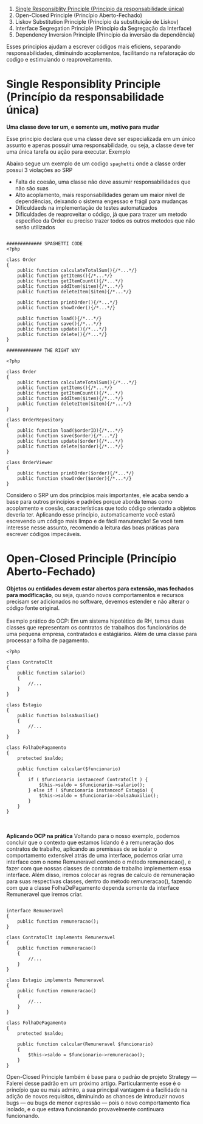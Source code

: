 1. [Single Responsiblity Principle (Princípio da responsabilidade única)](#single-responsiblity-principle-princípio-da-responsabilidade-única)
  2. Open-Closed Principle (Princípio Aberto-Fechado)
  3. Liskov Substitution Principle (Princípio da substituição de Liskov)
  4. Interface Segregation Principle (Princípio da Segregação da Interface)
  5. Dependency Inversion Principle (Princípio da inversão da dependência)

Esses principios ajudam a escrever códigos mais eficiens, separando responsabilidades, diminuindo acoplamentos, facilitando na refatoração do codigo e estimulando o reaproveitamento.

# Single Responsiblity Principle (Princípio da responsabilidade única)
**Uma classe deve ter um, e somente um, motivo para mudar**

Esse principio declara que uma classe deve ser especializada em um único assunto e apenas possuir uma responsabilidade, ou seja, a classe deve ter uma única tarefa ou ação para executar.
Exemplo

Abaixo segue um exemplo de um codigo `spaghetti` onde a classe order possui 3 violações ao SRP
 -  Falta de coesão, uma classe não deve assumir responsabilidades que não são suas
 -  Alto acoplamento, mais responsabilidades geram um maior nível de dependências, deixando o sistema engessao e frágil para mudanças
 -  Dificuldaeds na implementação de testes automatizados
 -  Dificuldades de reaproveitar o código, já que para trazer um metodo especifico da Order eu preciso trazer todos os outros metodos que não serão utilizados
```

############# SPAGHETTI CODE
<?php

class Order
{
    public function calculateTotalSum(){/*...*/}
    public function getItems(){/*...*/}
    public function getItemCount(){/*...*/}
    public function addItem($item){/*...*/}
    public function deleteItem($item){/*...*/}

    public function printOrder(){/*...*/}
    public function showOrder(){/*...*/}

    public function load(){/*...*/}
    public function save(){/*...*/}
    public function update(){/*...*/}
    public function delete(){/*...*/}
}
```
```
############# THE RIGHT WAY

<?php

class Order
{
    public function calculateTotalSum(){/*...*/}
    public function getItems(){/*...*/}
    public function getItemCount(){/*...*/}
    public function addItem($item){/*...*/}
    public function deleteItem($item){/*...*/}
}

class OrderRepository
{
    public function load($orderID){/*...*/}
    public function save($order){/*...*/}
    public function update($order){/*...*/}
    public function delete($order){/*...*/}
}

class OrderViewer
{
    public function printOrder($order){/*...*/}
    public function showOrder($order){/*...*/}
}

```
Considero o SRP um dos princípios mais importantes, ele acaba sendo a base para outros princípios e padrões porque aborda temas como acoplamento e coesão, características que todo código orientado a objetos deveria ter.
Aplicando esse princípio, automaticamente você estará escrevendo um código mais limpo e de fácil manutenção! Se você tem interesse nesse assunto, recomendo a leitura das boas práticas para escrever códigos impecáveis.



# Open-Closed Principle (Princípio Aberto-Fechado)

**Objetos ou entidades devem estar abertos para extensão, mas fechados para modificação**, ou seja, quando novos comportamentos e recursos precisam ser adicionados no software, devemos estender e não alterar o código fonte original.<br><br>
Exemplo prático do OCP:
Em um sistema hipotético de RH, temos duas classes que representam os contratos de trabalhos dos funcionários de uma pequena empresa, contratados e estágiários. Além de uma classe para processar a folha de pagamento.

```
<?php

class ContratoClt
{
    public function salario()
    {
        //...
    }
}

class Estagio
{
    public function bolsaAuxilio()
    {
        //...
    }
}

class FolhaDePagamento
{
    protected $saldo;
    
    public function calcular($funcionario)
    {
        if ( $funcionario instanceof ContratoClt ) {
            $this->saldo = $funcionario->salario();
        } else if ( $funcionario instanceof Estagio) {
            $this->saldo = $funcionario->bolsaAuxilio();
        }
    }
}
```
<br><br>
**Aplicando OCP na prática**
Voltando para o nosso exemplo, podemos concluir que o contexto que estamos lidando é a remuneração dos contratos de trabalho, aplicando as premissas de se isolar o comportamento extensível atrás de uma interface, podemos criar uma interface com o nome Remuneravel contendo o método remuneracao(), e fazer com que nossas classes de contrato de trabalho implementem essa interface. Além disso, iremos colocar as regras de calculo de remuneração para suas respectivas classes, dentro do método remuneracao(), fazendo com que a classe FolhaDePagamento dependa somente da interface Remuneravel que iremos criar.

```<?php

interface Remuneravel
{
    public function remuneracao();
}

class ContratoClt implements Remuneravel
{
    public function remuneracao()
    {
        //...
    }
}

class Estagio implements Remuneravel
{
    public function remuneracao()
    {
        //...
    }
}

class FolhaDePagamento
{
    protected $saldo;
    
    public function calcular(Remuneravel $funcionario)
    {
        $this->saldo = $funcionario->remuneracao();
    }
}
```

Open-Closed Principle também é base para o padrão de projeto Strategy — Falerei desse padrão em um próximo artigo. Particularmente esse é o princípio que eu mais admiro, a sua principal vantagem é a facilidade na adição de novos requisitos, diminuindo as chances de introduzir novos bugs — ou bugs de menor expressão — pois o novo comportamento fica isolado, e o que estava funcionando provavelmente continuara funcionando.
